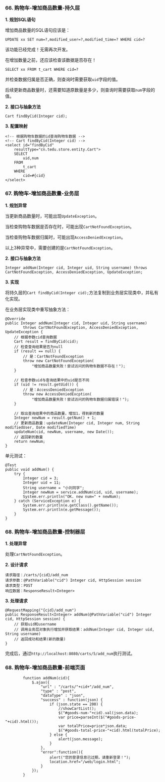 ### 66. 购物车-增加商品数量-持久层

**1. 规划SQL语句**

增加商品数量的SQL语句应该是：

	UPDATE xx SET num=?,modified_user=?,modified_time=? WHERE cid=?

该功能已经完成！无需再次开发。

在增加数量之前，还应该检查该数据是否存在！

	SELECT xx FROM t_cart WHERE cid=?

并检查数据归属是否正确，则查询时需要获取`uid`字段的值。

后续更新商品数量时，还需要知道原数量是多少，则查询时需要获取`num`字段的值。

**2. 接口与抽象方法**

	Cart findByCid(Integer cid);

**3. 配置映射**

	<!-- 根据购物车数据的id查询购物车数据 -->
	<!-- Cart findByCid(Integer cid) -->
	<select id="findByCid"
		resultType="cn.tedu.store.entity.Cart">
		SELECT 
			uid,num
		FROM 
			t_cart
		WHERE 
			cid=#{cid}
	</select>

### 67. 购物车-增加商品数量-业务层

**1. 规划异常**

当更新商品数量时，可能出现`UpdateException`。

当检查购物车数据是否存在时，可能出现`CartNotFoundException`。

当检查购物车数据归属时，可能出现`AccessDeniedException`。

以上3种异常中，需要创建的是`CartNotFoundException`。

**2. 接口与抽象方法**

	Integer addNum(Integer cid, Integer uid, String username) throws CartNotFoundException, AccessDeniedException, UpdateException;

**3. 实现**

将持久层的`Cart findByCid(Integer cid);`方法复制到业务层实现类中，并私有化实现。

在业务层实现类中重写抽象方法：


	@Override
	public Integer addNum(Integer cid, Integer uid, String username)
			throws CartNotFoundException, AccessDeniedException, UpdateException {
		// 根据参数cid查询数据
		Cart result = findByCid(cid);
		// 检查查询结果是否为null
		if (result == null) {
			// 是：CartNotFoundException
			throw new CartNotFoundException(
				"增加商品数量失败！尝试访问的购物车数据不存在！");
		}

		// 检查参数uid与查询结果中的uid是否不同
		if (uid != result.getUid()) {
			// 是：AccessDeniedException
			throw new AccessDeniedExcption(
				"增加商品数量失败！尝试访问的购物车数据归属错误！");
		}

		// 取出查询结果中的商品数量，增加1，得到新的数量
		Integer newNum = result.getNum() + 1;
		// 更新商品数量：updateNum(Integer cid, Integer num, String modifiedUser, Date modifiedTime)
		updateNum(cid, newNum, username, new Date());
		// 返回新的数量
		return newNum;
	}

单元测试：

	@Test
	public void addNum() {
		try {
			Integer cid = 3;
			Integer uid = 11;
			String username = "小刘同学";
			Integer newNum = service.addNum(cid, uid, username);
			System.err.println("OK. new num=" + newNum);
		} catch (ServiceException e) {
			System.err.println(e.getClass().getName());
			System.err.println(e.getMessage());
		}
	}

### 68. 购物车-增加商品数量-控制器层

**1. 处理异常**

处理`CartNotFoundException`。

**2. 设计请求**

	请求路径：/carts/{cid}/add_num
	请求参数：@PathVariable("cid") Integer cid, HttpSession session
	请求类型：POST
	响应数据：ResponseResult<Integer>

**3. 处理请求**

	@RequestMapping("{cid}/add_num")
	public ResponseResult<Integer> addNum(@PathVariable("cid") Integer cid, HttpSession session) {
		// 获取uid和username
		// 调用业务层对象执行增加并获取结果：addNum(Integer cid, Integer uid, String username)
		// 返回成功和结果(新的数量)
	}

完成后，通过`http://localhost:8080/carts/5/add_num`执行测试。

### 68. 购物车-增加商品数量-前端页面

			function addNum(cid){
				$.ajax({
					"url" : "/carts/"+cid+"/add_num",
					"type" : "post",
					"dataType" : "json",
					"success" : function(json) {
						if (json.state == 200) {
							//showCartList();
							$("#goods-num-"+cid).val(json.data);
							var price=parseInt($("#goods-price-"+cid).html());
							var totalPrice=price*json.data;
							$("#goods-total-price-"+cid).html(totalPrice);
						} else {
							alert(json.message);
						}
					},
					"error":function(){
						alert("您的登录信息已过期，请重新登录！");
						location.href="/web/login.html";
					}
				});
			}